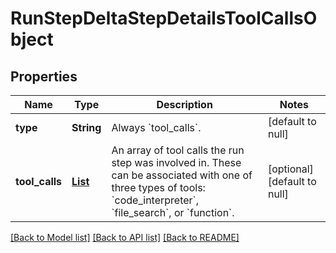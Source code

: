 # RunStepDeltaStepDetailsToolCallsObject
## Properties

| Name | Type | Description | Notes |
|------------ | ------------- | ------------- | -------------|
| **type** | **String** | Always &#x60;tool_calls&#x60;. | [default to null] |
| **tool\_calls** | [**List**](RunStepDeltaStepDetailsToolCallsObject_tool_calls_inner.md) | An array of tool calls the run step was involved in. These can be associated with one of three types of tools: &#x60;code_interpreter&#x60;, &#x60;file_search&#x60;, or &#x60;function&#x60;.  | [optional] [default to null] |

[[Back to Model list]](../README.md#documentation-for-models) [[Back to API list]](../README.md#documentation-for-api-endpoints) [[Back to README]](../README.md)

